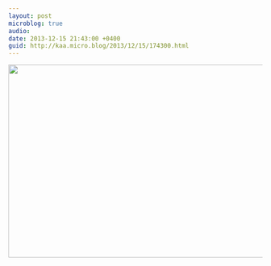 ```yaml
---
layout: post
microblog: true
audio: 
date: 2013-12-15 21:43:00 +0400
guid: http://kaa.micro.blog/2013/12/15/174300.html
---
```

<img src="https://micro.kaa.bz/uploads/2018/a7568c7dad.jpg" alt="" width="840" height="382" class="alignnone size-full wp-image-974" />
